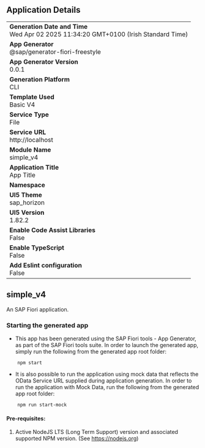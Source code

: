 ## Application Details
|               |
| ------------- |
|**Generation Date and Time**<br>Wed Apr 02 2025 11:34:20 GMT+0100 (Irish Standard Time)|
|**App Generator**<br>@sap/generator-fiori-freestyle|
|**App Generator Version**<br>0.0.1|
|**Generation Platform**<br>CLI|
|**Template Used**<br>Basic V4|
|**Service Type**<br>File|
|**Service URL**<br>http://localhost|
|**Module Name**<br>simple_v4|
|**Application Title**<br>App Title|
|**Namespace**<br>|
|**UI5 Theme**<br>sap_horizon|
|**UI5 Version**<br>1.82.2|
|**Enable Code Assist Libraries**<br>False|
|**Enable TypeScript**<br>False|
|**Add Eslint configuration**<br>False|

## simple_v4

An SAP Fiori application.

### Starting the generated app

-   This app has been generated using the SAP Fiori tools - App Generator, as part of the SAP Fiori tools suite.  In order to launch the generated app, simply run the following from the generated app root folder:

```
    npm start
```

- It is also possible to run the application using mock data that reflects the OData Service URL supplied during application generation.  In order to run the application with Mock Data, run the following from the generated app root folder:

```
    npm run start-mock
```

#### Pre-requisites:

1. Active NodeJS LTS (Long Term Support) version and associated supported NPM version.  (See https://nodejs.org)


